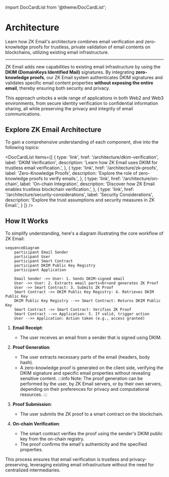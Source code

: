 import DocCardList from '@theme/DocCardList';

# Architecture

<div style={{fontSize: '1.2em'}}>
Learn how ZK Email's architecture combines email verification and zero-knowledge proofs for trustless, private validation of email contents on blockchains, utilizing existing email infrastructure.
</div>

---

ZK Email adds new capabilities to existing email infrastructure by using the **DKIM (DomainKeys Identified Mail)** signatures. By integrating **zero-knowledge proofs**, our ZK Email system authenticates DKIM signatures and validates specific email content properties **without exposing the entire email**, thereby ensuring both security and privacy. 

This approach unlocks a wide range of applications in both Web2 and Web3 environments, from secure identity verification to confidential information sharing, all while preserving the privacy and integrity of email communications.

## Explore ZK Email Architecture

To gain a comprehensive understanding of each component, dive into the following topics:

<DocCardList 
  items={[
    {
      type: 'link',
      href: '/architecture/dkim-verification',
      label: 'DKIM Verification',
      description: 'Learn how ZK Email uses DKIM for trustless email verification.',
    },
    {
      type: 'link',
      href: '/architecture/zk-proofs',
      label: 'Zero-Knowledge Proofs',
      description: 'Explore the role of zero-knowledge proofs to verify emails.',
    },
    {
      type: 'link',
      href: '/architecture/on-chain',
      label: 'On-chain Integration',
      description: 'Discover how ZK Email enables trustless blockchain verification.',
    },
    {
      type: 'link',
      href: '/architecture/security-considerations',
      label: 'Security Considerations',
      description: 'Explore the trust assumptions and security measures in ZK Email.',
    }
  ]}
/>


## How It Works

To simplify understanding, here's a diagram illustrating the core workflow of ZK Email:

```mermaid
sequenceDiagram
    participant Email Sender
    participant User
    participant Smart Contract
    participant DKIM Public Key Registry
    participant Application

    Email Sender ->> User: 1. Sends DKIM-signed email
    User ->> User: 2. Extracts email parts<br>and generates ZK Proof
    User ->> Smart Contract: 3. Submits ZK Proof
    Smart Contract ->> DKIM Public Key Registry: 4. Retrieves DKIM Public Key
    DKIM Public Key Registry -->> Smart Contract: Returns DKIM Public Key
    Smart Contract ->> Smart Contract: Verifies ZK Proof
    Smart Contract -->> Application: 5. If valid, trigger action
    User -->> Application: Action taken (e.g., access granted)
```

1. **Email Receipt**:
   - The user receives an email from a sender that is signed using DKIM.
2. **Proof Generation**:
   - The user extracts necessary parts of the email (headers, body hash).
   - A zero-knowledge proof is generated on the client side, verifying the DKIM signature and specific email properties without revealing sensitive content.
      :::info
      Note: The proof generation can be performed by the user, by ZK Email servers, or by their own servers, depending on their preferences for privacy and computational resources.
      :::

3. **Proof Submission**:
   - The user submits the ZK proof to a smart contract on the blockchain.
4. **On-chain Verification**:
   - The smart contract verifies the proof using the sender's DKIM public key from the on-chain registry.
   - The proof confirms the email's authenticity and the specified properties.

This process ensures that email verification is trustless and privacy-preserving, leveraging existing email infrastructure without the need for centralized intermediaries.


